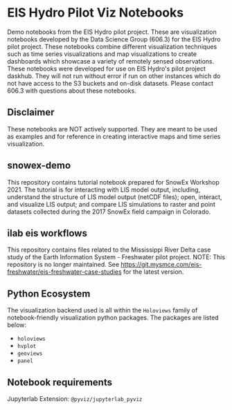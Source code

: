 # EIS Hydro Pilot Viz Notebooks

Demo notebooks from the EIS Hydro pilot project. These are visualization notebooks developed by the Data Science Group (606.3) for the EIS Hydro pilot project. These notebooks combine different visualization techniques such as time series visualizations and map visualizations to create dashboards which showcase a variety of remotely sensed observations. These notebooks were developed for use on EIS Hydro's pilot project daskhub. They will not run without error if run on other instances which do not have access to the S3 buckets and on-disk datasets. Please contact 606.3 with questions about these notebooks. 

## Disclaimer

These notebooks are NOT actively supported. They are meant to be used as examples and for reference in creating interactive maps and time series visualization.

## snowex-demo

This repository contains tutorial notebook prepared for SnowEx Workshop 2021.  The tutorial is for interacting with LIS model output, including, understand the structure of LIS model output (netCDF files); open, interact, and visualize LIS output; and compare LIS simulations to raster and point datasets collected during the 2017 SnowEx field campaign in Colorado.

## ilab eis workflows

This repository contains files related to the Mississippi River Delta case study of the Earth Information System - Freshwater pilot project.
NOTE: This repository is no longer maintained. See https://git.mysmce.com/eis-freshwater/eis-freshwater-case-studies for the latest version.

## Python Ecosystem

The visualization backend used is all within the `Holoviews` family of notebook-friendly visualization python packages. The packages are listed below:

- `holoviews`
- `hvplot`
- `geoviews`
- `panel`

## Notebook requirements

Jupyterlab Extension: `@pyviz/jupyterlab_pyviz`
